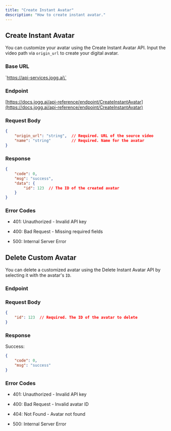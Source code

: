 ```yaml
---
title: "Create Instant Avatar"
description: "How to create instant avatar."
---
```


## Create Instant Avatar

You can customize your avatar using the Create Instant Avatar API. Input the video path via `origin_url` to create your digital avatar.

### Base URL

\`https://api-services.jogg.ai\`

### Endpoint

[https://docs.jogg.ai/api-reference/endpoint/CreateInstantAvatar](https://docs.jogg.ai/api-reference/endpoint/CreateInstantAvatar)

### Request Body

```json
{
    "origin_url": "string",  // Required. URL of the source video
    "name": "string"         // Required. Name for the avatar
}
```

### Response

```json
{
    "code": 0,
    "msg": "success",
    "data": {
        "id": 123  // The ID of the created avatar
    }
}
```

### Error Codes

* 401: Unauthorized - Invalid API key

* 400: Bad Request - Missing required fields

* 500: Internal Server Error

## Delete Custom Avatar

You can delete a customized avatar using the Delete Instant Avatar API by selecting it with the avatar's `ID`.

### Endpoint



### Request Body

```json
{
    "id": 123  // Required. The ID of the avatar to delete
}
```

### Response

Success:

```json
{
    "code": 0,
    "msg": "success"
}
```

### Error Codes

* 401: Unauthorized - Invalid API key

* 400: Bad Request - Invalid avatar ID

* 404: Not Found - Avatar not found

* 500: Internal Server Error
